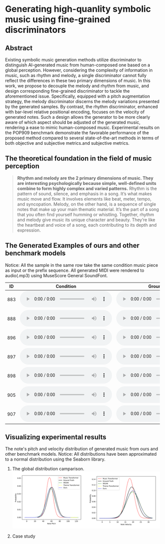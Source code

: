 # Generating high-quanlity symbolic music using fine-grained discriminators

## Abstract

Existing symbolic music generation methods utilize discriminator to distinguish AI-generated music from human-composed one based on a global perception. However, considering the complexity of information in music, such as rhythm and melody, a single discriminator cannot fully reflect the differences in these two primary dimensions of music. In this work, we propose to decouple the melody and rhythm from music, and design corresponding fine-grained discriminator to tackle the aforementioned issue. Specifically, equipped with a pitch augmentation strategy, the melody discriminator discerns the melody variations presented by the generated samples. By contrast, the rhythm discriminator, enhanced with bar-level relative positional encoding, focuses on the velocity of generated notes. Such a design allows the generator to be more clearly aware of which aspect should be adjusted of the generated music, rendering a ease to mimic human-composed music. Experimental results on the POP909 benchmark demonstrate the favorable performance of the proposed method compared to several state-of-the-art methods in terms of both objective and subjective metrics.and subjective  metrics. 

## The theoretical foundation in the field of music perception

> **Rhythm and melody are the 2 primary dimensions of music. They are interesting psychologically because simple, well-defined units combine to form highly complex and varied patterns.** 
Rhythm is the pattern of sound, silence, and emphasis in a song. It’s what makes music move and flow. It involves elements like beat, meter, tempo, and syncopation.
Melody, on the other hand, is a sequence of single notes that make up your main thematic material. It’s the part of a song that you often find yourself humming or whistling.
Together, rhythm and melody give music its unique character and beauty. They’re like the heartbeat and voice of a song, each contributing to its depth and expression.

## The Generated Examples of ours and other benchmark models
Notice: All the sample in the same row take the same condition music piece as input or the prefix sequence.
All generated MIDI were rendered to audio(.mp3) using MuseScore General SoundFont.


| ID  | Condition                                                 | Ground Truth                                              | Ours                                                      | Music Transformer                                         | WGAN                                                      | Theme Transformer                                         |
| --- | --------------------------------------------------------- | --------------------------------------------------------- | --------------------------------------------------------- | --------------------------------------------------------- | --------------------------------------------------------- | --------------------------------------------------------- |
| 883 | <audio src="music_sample/Condition/883_theme.mp3" controls title="Title"></audio>|<audio src="music_sample/GT/GT_883.mp3" controls title="Title"></audio>|<audio src="music_sample/Ours/output_ours_883.mp3" controls title="Title"></audio>|<audio src="music_sample/Music%20Transformer/output_musictransformer_883.mp3" controls title="Title"></audio>|<audio src="music_sample/WGAN/output_WGAN_883.mp3" controls title="Title"></audio>|<audio src="music_sample/Theme%20Transformer/output_theme_883.mp3" controls title="Title"></audio>|
| 888 |<audio src="music_sample/Condition/888_theme.mp3" controls title="Title"></audio>|<audio src="music_sample/GT/GT_888.mp3" controls title="Title"></audio>|<audio src="music_sample/Ours/output_ours_888.mp3" controls title="Title"></audio>|<audio src="music_sample/Music%20Transformer/output_musictransformer_888.mp3" controls title="Title"></audio>|<audio src="music_sample/WGAN/output_WGAN_888.mp3" controls title="Title"></audio>|<audio src="music_sample/Theme%20Transformer/output_theme_888.mp3" controls title="Title"></audio>|
| 896 |<audio src="music_sample/Condition/896_theme.mp3" controls title="Title"></audio>|<audio src="music_sample/GT/GT_896.mp3" controls title="Title"></audio>|<audio src="music_sample/Ours/output_ours_896.mp3" controls title="Title"></audio>|<audio src="music_sample/Music%20Transformer/output_musictransformer_896.mp3" controls title="Title"></audio>|<audio src="music_sample/WGAN/output_WGAN_896.mp3" controls title="Title"></audio>|<audio src="music_sample/Theme%20Transformer/output_theme_896.mp3" controls title="Title"></audio>|
| 897 |<audio src="music_sample/Condition/897_theme.mp3" controls title="Title"></audio>|<audio src="music_sample/GT/GT_897.mp3" controls title="Title"></audio>|<audio src="music_sample/Ours/output_ours_897.mp3" controls title="Title"></audio>|<audio src="music_sample/Music%20Transformer/output_musictransformer_897.mp3" controls title="Title"></audio>|<audio src="music_sample/WGAN/output_WGAN_897.mp3" controls title="Title"></audio>|<audio src="music_sample/Theme%20Transformer/output_theme_897.mp3" controls title="Title"></audio>|
| 898 |<audio src="music_sample/Condition/898_theme.mp3" controls title="Title"></audio>|<audio src="music_sample/GT/GT_898.mp3" controls title="Title"></audio>|<audio src="music_sample/Ours/output_ours_898.mp3" controls title="Title"></audio>|<audio src="music_sample/Music%20Transformer/output_musictransformer_898.mp3" controls title="Title"></audio>|<audio src="music_sample/WGAN/output_WGAN_898.mp3" controls title="Title"></audio>|<audio src="music_sample/Theme%20Transformer/output_theme_898.mp3" controls title="Title"></audio>|
| 905 |<audio src="music_sample/Condition/905_theme.mp3" controls title="Title"></audio>|<audio src="music_sample/GT/GT_905.mp3" controls title="Title"></audio>|<audio src="music_sample/Ours/output_ours_905.mp3" controls title="Title"></audio>|<audio src="music_sample/Music%20Transformer/output_musictransformer_905.mp3" controls title="Title"></audio>|<audio src="music_sample/WGAN/output_WGAN_905.mp3" controls title="Title"></audio>|<audio src="music_sample/Theme%20Transformer/output_theme_905.mp3" controls title="Title"></audio>|
| 907 | <audio src="music_sample/Condition/907_theme.mp3" controls title="Title"></audio>|<audio src="music_sample/GT/GT_907.mp3" controls title="Title"></audio>|<audio src="music_sample/Ours/output_ours_907.mp3" controls title="Title"></audio>|<audio src="music_sample/Music%20Transformer/output_musictransformer_907.mp3" controls title="Title"></audio>|<audio src="music_sample/WGAN/output_WGAN_907.mp3" controls title="Title"></audio>|<audio src="music_sample/Theme%20Transformer/output_theme_907.mp3" controls title="Title"></audio>|

## Visualizing experimental results
The note's pitch and velocity distribution of generated music from ours and other benchmark models.
Notice: All distributions have been approximated to a normal distribution using the Seaborn library.

1. The global distribution camparison.
![Alt text](fig/similarity.png)

2. Case study

